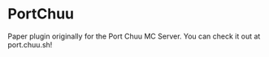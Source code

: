 # PortChuu
Paper plugin originally for the Port Chuu MC Server.
You can check it out at port.chuu.sh!
